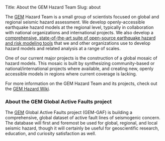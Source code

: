 Title: About the GEM Hazard Team
Slug: about

The [GEM][GEM] Hazard Team is a small group of scientists focused on global and 
regional seismic hazard assessment. We develop openly-accessible earthquake 
hazard models at the regional level, typically in collaboration with national 
organizations and international projects. We also develop a [comprehensive, 
state-of-the-art suite of open-source earthquake hazard and risk modeling 
tools][openquake] that we and other organizations use to develop hazard models 
and related analysis at a range of scales.

One of our current major projects is the construction of a global mosaic of 
hazard models. This mosaic is built by synthesizing community-based or 
national/international projects where available, and creating new, openly 
accessible models in regions where current coverage is lacking.

For more information on the GEM Hazard Team and its projects, check out the 
[GEM Hazard Wiki][gw].

### About the GEM Global Active Faults project

The [GEM](GEM) Global Active Faults project (GEM-GAF) is building a 
comprehensive, global dataset of active fault lines of seismogenic concern. The 
database will first and foremost be used for global, regional, and local 
seismic hazard, though it will certainly be useful for geoscientific research, 
education, and curiosity satisfaction as well.



[GEM]: www.globalquakemodel.org

[gw]: https://hazardwiki.openquake.org/

[openquake]: https://www.globalquakemodel.org/openquake/about/
